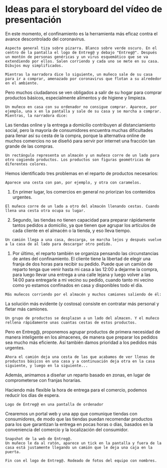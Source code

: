 # Ideas para el storyboard del vídeo de presentación

En este momento, el confinamiento es la herramienta más eficaz contra el avance descontrolado del coronavirus.
```
Aspecto general tiza sobre pizarra. Blanco sobre verde oscuro. En el centro de la pantalla el logo de Entreg@ y debajo "Entreg@". Después un montón de personas genéricas y un virus esquemático que se va extendiendo por ellos. Salen corriendo y cada uno se mete en su casa. Dibujos muy simplificados.

Mientras la narradora dice lo siguiente, un muñeco sale de su casa para ir a comprar, amenazado por coronavirus que flotan a su alrededor en el ambiente.
```

Pero muchos ciudadanos se ven obligados a salir de su hogar para comprar productos básicos, especialmente alimentos y de higiene y limpieza.

```
Un muñeco en casa con su ordenador no consigue comprar. Aparece, por ejemplo, una x en la pantalla y sale de su casa y se marcha a comprar. Mientras, la narradora dice:
```

Las tiendas online y la entrega a domicilio contribuyen al distanciamiento social,
pero la mayoría de consumidores encuentra muchas dificultades para llenar así su cesta de la compra, 
porque la alternativa online de muchos comercios no se diseñó para servir por internet una fracción tan grande de las compras.

```
Un rectángulo representa un almacén y un muñeco corre de un lado para otro cogiendo productos. Los productos son figuras geométricas de diferentes colores.
```

Hemos identificado tres problemas en el reparto de productos necesarios:

```
Aparece una cesta con pan, por ejemplo, y otra con caramelos.
```

1.  En primer lugar, los comercios en general no priorizan los contenidos urgentes.

```
El muñeco corre de un lado a otro del almacén llenando cestas. Cuando llena una cesta otra ocupa su lugar.
```

2.  Segundo, las tiendas no tienen capacidad para preparar rápidamente tantos pedidos a domicilio,
ya que tienen que agrupar los artículos de cada cliente en el almacén o la tienda, y eso lleva tiempo.

```
Un camión llega a una casa, descarga, se marcha lejos y después vuelve a la casa de al lado para descargar otro pedido.
```

1.  Por último, 
el reparto también se organiza pensando las circunstancias de antes del confinamiento. 
El cliente tiene la libertad de elegir una franja de dos horas para recibir su pedido.
Puede que un camión de reparto tenga que venir hasta mi casa a las 12:00 a dejarme la compra,
para luego llevar una entrega a una calle lejana y luego volver a las 14:00 para entregarle a mi vecino su pedido,
cuando tanto mi vecino como yo estamos confinados en casa y disponibles todo el día.

```
Más muñecos corriendo por el almacén y muchos camiones saliendo de él:
```

La solución más evidente (y costosa) consiste en contratar más personal y fletar más camiones.

```
Un grupo de productos se desplazan a un lado del almacen. Y el muñeco rellena rápidamente unas cuantas cestas de estos productos.
```

Pero en Entreg@, proponemos agrupar productos de primera necesidad de manera inteligente en los almacenes,
de manera que preparar los pedidos sea mucho más eficiente. Así también damos prioridad a los pedidos más urgentes.

```
Ahora el camión deja una cesta de las que acabamos de ver llenas de productos básicos en una casa y a continuación deja otra en la casa siguiente, y luego en la siguiente...
```

Además, animamos a diseñar un reparto basado en zonas, en lugar de comprometerse con franjas horarias.

Haciendo más flexible la hora de entrega para el comercio, podemos reducir los días de espera.

```
Logo de Entreg@ en una pantalla de ordenador
```

Crearemos un portal web y una app que comunique tiendas con consumidores,
de modo que las tiendas puedan recomendar productos para los que garantizan la entrega en pocas horas o días, 
basados en la conveniencia del comercio y la localización del consumidor.

```
Snapshot de la web de Entreg@.
Un muñeco le da al ratón, aparece un tick en la pantalla y fuera de la casa está justamente llegando un camión que le deja una caja en la puerta.

Fin con el logo de Entreg@. Rodeado de fotos del equipo con nombres.
```
